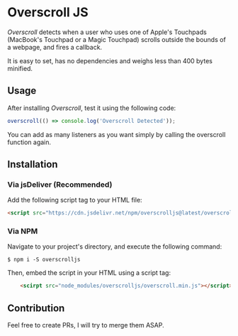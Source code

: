 # Overscroll JS
*Overscroll* detects when a user who uses one of Apple's Touchpads (MacBook's Touchpad or a Magic Touchpad) scrolls outside the bounds of a webpage, and fires a callback.

It is easy to set, has no dependencies and weighs less than 400 bytes minified. 

## Usage
After installing *Overscroll*, test it using the following code:

```javascript
overscroll(() => console.log('Overscroll Detected'));
```

You can add as many listeners as you want simply by calling the overscroll function again.

## Installation
### Via jsDeliver (Recommended)
Add the following script tag to your HTML file:
```html
<script src="https://cdn.jsdelivr.net/npm/overscrolljs@latest/overscroll.min.js"></script>
```

### Via NPM
Navigate to your project's directory, and execute the following command:

`$ npm i -S overscrolljs`

Then, embed the script in your HTML using a script tag: 

```html
    <scirpt src="node_modules/overscrolljs/overscroll.min.js"></script>
```

## Contribution
Feel free to create PRs, I will try to merge them ASAP.

